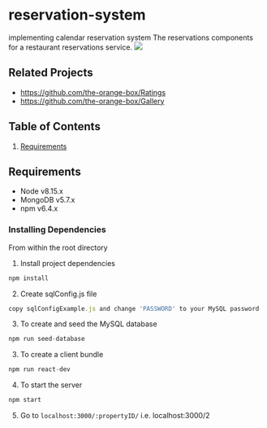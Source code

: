 # reservation-system
implementing calendar reservation system
The reservations components for a restaurant reservations service.
![](Lodging-Reservations-System.gif)

## Related Projects
  - https://github.com/the-orange-box/Ratings
  - https://github.com/the-orange-box/Gallery

## Table of Contents
1. [Requirements](#requirements)

## Requirements
- Node v8.15.x
- MongoDB v5.7.x
- npm v6.4.x

### Installing Dependencies
From within the root directory


1. Install project dependencies
```javascript
npm install
```

2. Create sqlConfig.js file
```javascript
copy sqlConfigExample.js and change 'PASSWORD' to your MySQL password
```

3. To create and seed the MySQL database
```javascript
npm run seed-database
```

3. To create a client bundle
```javascript
npm run react-dev
```

4. To start the server
```javascript
npm start
```

5. Go to `localhost:3000/:propertyID/` i.e. localhost:3000/2


